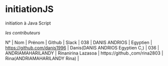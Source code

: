 # initiationJS
initiation à Java Script

*les contributeurs*

N° | Nom | Prénom | Github | Slack |
038 | DANIS ANDRIOS | Egyptien | https://github.com/danis1996 | Danis(DANIS ANDRIOS Egyptien C,) |
036 | ANDRIAMAHARILANDY | Rinanirina Lazasoa | https://github.,com/rina2803 | Rina(ANDRIAMAHARILANDY Rina) |
